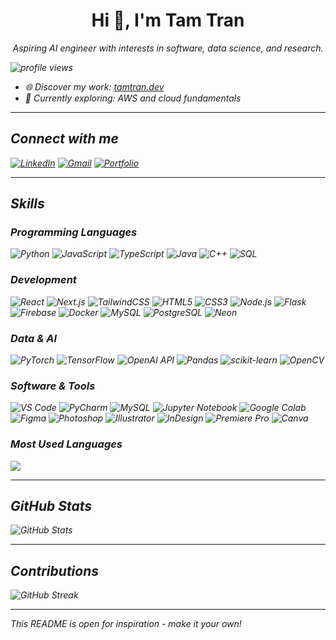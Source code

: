 <h1 align="center">Hi 👋, I'm Tam Tran</h1>
<p align="center">
  <em>Aspiring AI engineer with interests in software, data science, and research.<br>
</p>

<p>
  <img src="https://komarev.com/ghpvc/?username=itistamtran&style=flat-square&color=blue" alt="profile views"/>
</p>


- 🌐 Discover my work: [tamtran.dev](https://tamtran.vercel.app/projects)
- 🚀 Currently exploring: AWS and cloud fundamentals

---

## Connect with me
[![LinkedIn](https://img.shields.io/badge/LinkedIn-blue?logo=linkedin)](https://www.linkedin.com/in/tamtran-/)
[![Gmail](https://img.shields.io/badge/Gmail-red?logo=gmail&logoColor=white)](mailto:itistamtran@gmail.com)
[![Portfolio](https://img.shields.io/badge/Portfolio-website?logo=githubpages)](https://tamtran.vercel.app)

---

## Skills

### Programming Languages
![Python](https://img.shields.io/badge/-Python-333?style=flat&logo=python)
![JavaScript](https://img.shields.io/badge/-JavaScript-333?style=flat&logo=javascript)
![TypeScript](https://img.shields.io/badge/-TypeScript-333?style=flat&logo=typescript)
![Java](https://img.shields.io/badge/-Java-333?style=flat&logo=java)
![C++](https://img.shields.io/badge/-C++-333?style=flat&logo=cplusplus)
![SQL](https://img.shields.io/badge/-SQL-333?style=flat&logo=mysql)

### Development
![React](https://img.shields.io/badge/-React-333?style=flat&logo=react)
![Next.js](https://img.shields.io/badge/-Next.js-333?style=flat&logo=next.js)
![TailwindCSS](https://img.shields.io/badge/-TailwindCSS-333?style=flat&logo=tailwindcss)
![HTML5](https://img.shields.io/badge/-HTML5-333?style=flat&logo=html5)
![CSS3](https://img.shields.io/badge/-CSS3-333?style=flat&logo=css3)
![Node.js](https://img.shields.io/badge/-Node.js-333?style=flat&logo=node.js)
![Flask](https://img.shields.io/badge/-Flask-333?style=flat&logo=flask)
![Firebase](https://img.shields.io/badge/-Firebase-333?style=flat&logo=firebase)
![Docker](https://img.shields.io/badge/-Docker-333?style=flat&logo=docker)
![MySQL](https://img.shields.io/badge/-MySQL-333?style=flat&logo=mysql)
![PostgreSQL](https://img.shields.io/badge/-PostgreSQL-333?style=flat&logo=postgresql)
![Neon](https://img.shields.io/badge/-Neon-333?style=flat&logo=postgresql)

### Data & AI
![PyTorch](https://img.shields.io/badge/-PyTorch-333?style=flat&logo=pytorch)
![TensorFlow](https://img.shields.io/badge/-TensorFlow-333?style=flat&logo=tensorflow)
![OpenAI API](https://img.shields.io/badge/-OpenAI_API-333?style=flat&logo=openai)
![Pandas](https://img.shields.io/badge/-Pandas-333?style=flat&logo=pandas)
![scikit-learn](https://img.shields.io/badge/-scikit--learn-333?style=flat&logo=scikitlearn)
![OpenCV](https://img.shields.io/badge/-OpenCV-333?style=flat&logo=opencv)

### Software & Tools
![VS Code](https://img.shields.io/badge/-VS%20Code-333?style=flat&logo=visualstudiocode)
![PyCharm](https://img.shields.io/badge/-PyCharm-333?style=flat&logo=pycharm)
![MySQL](https://img.shields.io/badge/-MySQL-333?style=flat&logo=mysql)
![Jupyter Notebook](https://img.shields.io/badge/-Jupyter%20Notebook-333?style=flat&logo=jupyter)
![Google Colab](https://img.shields.io/badge/-Google%20Colab-333?style=flat&logo=googlecolab)
![Figma](https://img.shields.io/badge/-Figma-333?style=flat&logo=figma)
![Photoshop](https://img.shields.io/badge/-Photoshop-333?style=flat&logo=adobephotoshop)
![Illustrator](https://img.shields.io/badge/-Illustrator-333?style=flat&logo=adobeillustrator)
![InDesign](https://img.shields.io/badge/-InDesign-333?style=flat&logo=adobeindesign)
![Premiere Pro](https://img.shields.io/badge/-Premiere%20Pro-333?style=flat&logo=adobepremierepro)
![Canva](https://img.shields.io/badge/-Canva-333?style=flat&logo=canva)

### Most Used Languages
<img src="https://github-readme-stats.vercel.app/api/top-langs/?username=itistamtran&layout=compact&hide_border=true&theme=dark" />

---

## GitHub Stats

<p>
  <img src="https://github-readme-stats.vercel.app/api?username=itistamtran&show_icons=true&hide_border=true&theme=dark" alt="GitHub Stats" />
</p>

---

## Contributions

![GitHub Streak](https://github-readme-streak-stats.herokuapp.com/?user=itistamtran&hide_border=true&theme=dark)

---

*This README is open for inspiration - make it your own!*
